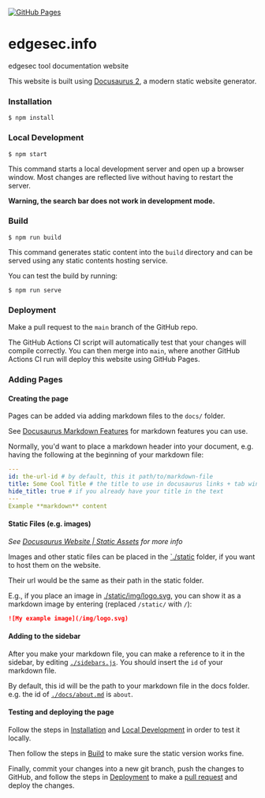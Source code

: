 [![GitHub Pages](https://github.com/nqminds/edgesec.info/actions/workflows/docs.yml/badge.svg)](https://github.com/nqminds/edgesec.info/actions/workflows/docs.yml)

# edgesec.info

edgesec tool documentation website

This website is built using [Docusaurus 2](https://v2.docusaurus.io/), a modern static website generator.

### Installation

```console
$ npm install
```

### Local Development

```console
$ npm start
```

This command starts a local development server and open up a browser window. Most changes are reflected live without having to restart the server.

**Warning, the search bar does not work in development mode.**

### Build

```console
$ npm run build
```

This command generates static content into the `build` directory and can be served using any static contents hosting service.

You can test the build by running:

```console
$ npm run serve
```

### Deployment

Make a pull request to the `main` branch of the GitHub repo.

The GitHub Actions CI script will automatically test that your changes will
compile correctly. You can then merge into `main`, where another GitHub
Actions CI run will deploy this website using GitHub Pages.

### Adding Pages

#### Creating the page

Pages can be added via adding markdown files to the `docs/` folder.

See [Docusaurus Markdown Features](https://v2.docusaurus.io/docs/markdown-features)
for markdown features you can use.

Normally, you'd want to place a markdown header into your document, e.g.
having the following at the beginning of your markdown file:

```yaml
---
id: the-url-id # by default, this it path/to/markdown-file
title: Some Cool Title # the title to use in docusaurus links + tab window
hide_title: true # if you already have your title in the text
---
Example **markdown** content
```

#### Static Files (e.g. images)

_See [Docusaurus Website | Static Assets](https://v2.docusaurus.io/docs/static-assets) for more info_

Images and other static files can be placed in the [`./static](./static)
folder, if you want to host them on the website.

Their url would be the same as their path in the static folder.

E.g., if you place an image in
[./static/img/logo.svg](./static/img/logo.svg), you can show
it as a markdown image by entering (replaced `/static/` with `/`):

```markdown
![My example image](/img/logo.svg)
```

#### Adding to the sidebar

After you make your markdown file, you can make a reference to it in the
sidebar, by editing [`./sidebars.js`](./sidebars.js). You should insert the
`id` of your markdown file.

By default, this id will be the path to your markdown file in the docs folder.
e.g. the id of
[`./docs/about.md`](./docs/about.md)
is `about`.

#### Testing and deploying the page

Follow the steps in [Installation](#installation) and
[Local Development](#local-development) in order to test it locally.

Then follow the steps in [Build](#build) to make sure the static version
works fine.

Finally, commit your changes into a new git branch, push the changes to GitHub,
and follow the steps in [Deployment](#deployment)
to make a [pull request][1]
and deploy the changes.

[1]: https://help.github.com/en/github/collaborating-with-issues-and-pull-requests/creating-a-pull-request

